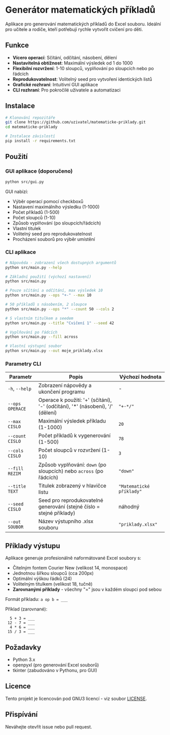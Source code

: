 # Generátor matematických příkladů

Aplikace pro generování matematických příkladů do Excel souboru. Ideální pro učitele a rodiče, kteří potřebují rychle vytvořit cvičení pro děti.

## Funkce

- **Vícero operací**: Sčítání, odčítání, násobení, dělení
- **Nastavitelná obtížnost**: Maximální výsledek od 1 do 1000
- **Flexibilní rozvržení**: 1-10 sloupců, vyplňování po sloupcích nebo po řádcích
- **Reprodukovatelnost**: Volitelný seed pro vytvoření identických listů
- **Grafické rozhraní**: Intuitivní GUI aplikace
- **CLI rozhraní**: Pro pokročilé uživatele a automatizaci

## Instalace

```bash
# Klonování repozitáře
git clone https://github.com/uzivatel/matematicke-priklady.git
cd matematicke-priklady

# Instalace závislostí
pip install -r requirements.txt
```

## Použití

### GUI aplikace (doporučeno)

```bash
python src/gui.py
```

GUI nabízí:
- Výběr operací pomocí checkboxů
- Nastavení maximálního výsledku (1-1000)
- Počet příkladů (1-500)
- Počet sloupců (1-10)
- Způsob vyplňování (po sloupcích/řádcích)
- Vlastní titulek
- Volitelný seed pro reprodukovatelnost
- Procházení souborů pro výběr umístění

### CLI aplikace

```bash
# Nápověda - zobrazení všech dostupných argumentů
python src/main.py --help

# Základní použití (výchozí nastavení)
python src/main.py

# Pouze sčítání a odčítání, max výsledek 10
python src/main.py --ops "+-" --max 10

# 50 příkladů s násobením, 2 sloupce
python src/main.py --ops "*" --count 50 --cols 2

# S vlastním titulkem a seedem
python src/main.py --title "Cvičení 1" --seed 42

# Vyplňování po řádcích
python src/main.py --fill across

# Vlastní výstupní soubor
python src/main.py --out moje_priklady.xlsx
```

### Parametry CLI

| Parametr | Popis | Výchozí hodnota |
|----------|-------|-----------------|
| `-h`, `--help` | Zobrazení nápovědy a ukončení programu | - |
| `--ops OPERACE` | Operace k použití: '+' (sčítání), '-' (odčítání), '*' (násobení), '/' (dělení) | `"+-*/"` |
| `--max CISLO` | Maximální výsledek příkladu (1-1000) | `20` |
| `--count CISLO` | Počet příkladů k vygenerování (1-500) | `78` |
| `--cols CISLO` | Počet sloupců v rozvržení (1-10) | `3` |
| `--fill REZIM` | Způsob vyplňování: `down` (po sloupcích) nebo `across` (po řádcích) | `"down"` |
| `--title TEXT` | Titulek zobrazený v hlavičce listu | `"Matematické příklady"` |
| `--seed CISLO` | Seed pro reprodukovatelné generování (stejné číslo = stejné příklady) | náhodný |
| `--out SOUBOR` | Název výstupního .xlsx souboru | `"priklady.xlsx"` |

## Příklady výstupu

Aplikace generuje profesionálně naformátované Excel soubory s:
- Čitelným fontem Courier New (velikost 14, monospace)
- Jednotnou šířkou sloupců (cca 200px)
- Optimální výškou řádků (24)
- Volitelným titulkem (velikost 18, tučně)
- **Zarovnanými příklady** - všechny "=" jsou v každém sloupci pod sebou

Formát příkladu: `a op b = ___`

Příklad (zarovnané):
```
  5 + 3 = ___
 12 - 7 = ___
  4 * 6 = ___
 15 / 3 = ___
```

## Požadavky

- Python 3.x
- openpyxl (pro generování Excel souborů)
- tkinter (zabudováno v Pythonu, pro GUI)

## Licence

Tento projekt je licencován pod GNU3 licencí - viz soubor [LICENSE](LICENSE).

## Přispívání

Neváhejte otevřít issue nebo pull request.